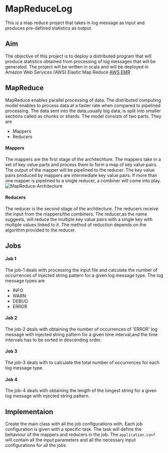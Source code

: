# MapReduceLog
This is a map reduce project that takes in log message as input and produces pre-defined statistics as output.

## Aim
The objective of this project is to deploy a distributed program that will produce statistics obtained from processing of log messages that will be generated.
The project will be written in scala and will be deployed in Amazon Web Services (AWS) Elastic Map Reduce [AWS EMR](https://us-east-2.console.aws.amazon.com/elasticmapreduce/home?region=us-east-2#)

## MapReduce
MapReduce enables parallel processing of data. The distributed computing model enables to process data at a faster rate when compared to pipelined processing. The data sent into the data,usually big data, is split into smaller sections called as chunks or shards. The model consists of two parts. They are
  - Mappers 
  - Reducers
#### Mappers
The mappers are the first stage of the architechture. The mappers take in a set of key value parts and process them to form a map of key value pairs. The output of the mapper will be pipelined to the reducer. The key value pairs produced by mappers are intermediate key value pairs. If more than one mapper is pipelined to a single reducer, a combiner will come into play.
![MapReduce-Architecture](https://user-images.githubusercontent.com/78893470/196014902-508d2420-2e0d-49a9-95b4-723d2c4d0ba8.jpg)

#### Reducers
The reducer is the second stage of the architecture. The reducers receive the input from the mappers/the combiners. The reducer,as the name suggests, will reduce the multiple key value pairs with a single key with multiple values linked to it. The method of reduction depends on the algorithm provided to the reducer.

## Jobs
#### Job 1 
The job-1 deals with processing the input file and calculate the number of occurrences of injected string pattern for a given log message type. The log message types are 
  - INFO
  - WARN
  - DEBUG
  - ERROR
#### Job 2
The job-2 deals with obtaining the number of occurrences of 'ERROR' log message with injected string pattern for a given time interval,and the time intervals has to be sorted in descending order.
#### Job 3
The job-3 deals with to calculate the total number of occurrences for each log message type.
#### Job 4
The job-4 deals with obtaining the length of the longest string for a given log message with injected string pattern.
## Implementaion
Create the main class with all the job configurations with. Each job configuration is given with a specific task. The task will define the behaviour of the mappers and reducers in the job. The ``` application.conf ``` will contain all the input parameters and all the necessary input configurations for all the jobs. 
